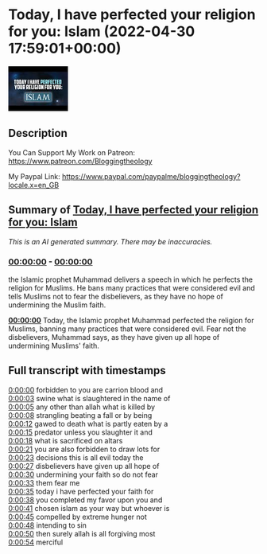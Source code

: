 # Today, I have perfected your religion for you: Islam (2022-04-30 17:59:01+00:00)

![alt Today, I have perfected your religion for you: Islam](jh8qlWG251Y.jpg "Today, I have perfected your religion for you: Islam")

## Description

You Can Support My Work on Patreon:
https://www.patreon.com/Bloggingtheology

My Paypal Link: 
https://www.paypal.com/paypalme/bloggingtheology?locale.x=en_GB

## Summary of [Today, I have perfected your religion for you: Islam](https://www.youtube.com/watch?v=jh8qlWG251Y)


*This is an AI generated summary. There may be inaccuracies. [](/)*

### [00:00:00](https://www.youtube.com/watch?v=jh8qlWG251Y&t=0) - [00:00:00](https://www.youtube.com/watch?v=jh8qlWG251Y&t=0)

 the Islamic prophet Muhammad delivers a speech in which he perfects the religion for Muslims. He bans many practices that were considered evil and tells Muslims not to fear the disbelievers, as they have no hope of undermining the Muslim faith.

**[00:00:00](https://www.youtube.com/watch?v=jh8qlWG251Y&t=0)** Today, the Islamic prophet Muhammad perfected the religion for Muslims, banning many practices that were considered evil. Fear not the disbelievers, Muhammad says, as they have given up all hope of undermining Muslims' faith.

## Full transcript with timestamps

[0:00:00](https://youtu.be/jh8qlWG251Y?t=0) forbidden to you are carrion blood and  
[0:00:03](https://youtu.be/jh8qlWG251Y?t=3) swine what is slaughtered in the name of  
[0:00:05](https://youtu.be/jh8qlWG251Y?t=5) any other than allah what is killed by  
[0:00:08](https://youtu.be/jh8qlWG251Y?t=8) strangling beating a fall or by being  
[0:00:12](https://youtu.be/jh8qlWG251Y?t=12) gawed to death what is partly eaten by a  
[0:00:15](https://youtu.be/jh8qlWG251Y?t=15) predator unless you slaughter it and  
[0:00:18](https://youtu.be/jh8qlWG251Y?t=18) what is sacrificed on altars  
[0:00:21](https://youtu.be/jh8qlWG251Y?t=21) you are also forbidden to draw lots for  
[0:00:23](https://youtu.be/jh8qlWG251Y?t=23) decisions this is all evil today the  
[0:00:27](https://youtu.be/jh8qlWG251Y?t=27) disbelievers have given up all hope of  
[0:00:30](https://youtu.be/jh8qlWG251Y?t=30) undermining your faith so do not fear  
[0:00:33](https://youtu.be/jh8qlWG251Y?t=33) them fear me  
[0:00:35](https://youtu.be/jh8qlWG251Y?t=35) today i have perfected your faith for  
[0:00:38](https://youtu.be/jh8qlWG251Y?t=38) you completed my favor upon you and  
[0:00:41](https://youtu.be/jh8qlWG251Y?t=41) chosen islam as your way but whoever is  
[0:00:45](https://youtu.be/jh8qlWG251Y?t=45) compelled by extreme hunger not  
[0:00:48](https://youtu.be/jh8qlWG251Y?t=48) intending to sin  
[0:00:50](https://youtu.be/jh8qlWG251Y?t=50) then surely allah is all forgiving most  
[0:00:54](https://youtu.be/jh8qlWG251Y?t=54) merciful  
